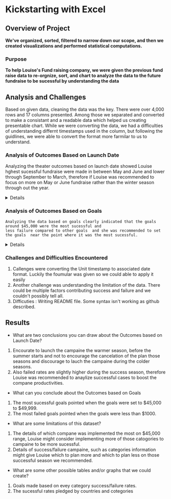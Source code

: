 # Kickstarting with Excel

## Overview of Project
  **We've organized, sorted, filtered to narrow down our scope, and then we created visualizations and performed statistical computations.**

### Purpose
   <b> To help Louise's Fund raising company, we were given the previous fund raise data to  re-orgnize, sort, and chart to analyze the data to 
	the future fundraise to be sucessful by understanding the data</b>
	
	
## Analysis and Challenges
  Based on given data, cleaning the data was the key. There were over 4,000 rows and 17 columns presented. 
  Among those we separated and converted to make a consistant and a readable data which helped us creating 
  presentable chart.  While we were converting the data, we had a difficulties of understanding differnt timestamps 
  used in the column, but following the guidlines, we were able to convert the format more farmilar to us to understand.

### Analysis of Outcomes Based on Launch Date
   Analyzing the theater outcomes based on launch date showed Louise hghest sucessful fundraise were made in between May and June and lower 
   through September to March, therefore if Louise was recommended to focus on more on May or June fundraise rather than the winter season through out the year.
	
<details>
	<u><summary>Show chart - Theater Outcomes Based on Launch Date</summary></u>
 	 <img alt="Outcomes Based on Goals" src="/../main/resources/Theater_Outcomes_vs_Launch.png">
</details>
	

### Analysis of Outcomes Based on Goals
    Analyzing the data based on goals clearly indicated that the goals around $45,000 were the most sucessful and 
    less failure compared to other goals  and she was recommended to set the goals  near the point where it was the most sucessful. 
	
<details>
	<u><summary>Show chart - Outcomes Based on Goals</summary></u>
  	<img alt="Outcomes Based on Goals" src="/../main/resources/Outcomes_vs_Goals.png">
</details>	

### Challenges and Difficulties Encountered
<ol>
    <li>Callenges were converting the Unit timestamp to associated date format.  Luckily the foumular was given so we could able to apply it easily</li>
    <li> Another challenge was understanding the limitation of the data.  There could be multiple factors contributing success and failure and we couldn't possibly tell all.</li>
    <li> Difficuties : Writing README file. Some syntax isn't working as github described.  </li>
</ol>

## Results

- What are two conclusions you can draw about the Outcomes based on Launch Date?
<ol>
  <li> Encourate to launch the campaine the warmer season, before the summer starts and not to encourage the cancelation of the plan those seasons and discourage to lauch the campaine during the colder seasons.</li>
  <li> Also failed rates are slightly higher during the success season, therefore Louise was recommended to anaylize successful cases to boost the compane productivities. </li>
</ol>

- What can you conclude about the Outcomes based on Goals

<ol>
  <li> The most sucessful goals pointed when the goals were set to $45,000 to $49,999.</li>
  <li> The most failed goals pointed when the goals were less than $1000.</li>
</ol>

- What are some limitations of this dataset?

<ol>
  <li> The details of which compane was implemented the most on $45,000 range, Louise might consider implementing more of those catogories to campaine to be more sucessful. </li>
  <li> Details of success/failure campaine, such as categories information might give Louise which to plan more and which to plan less on those successful season we recommended. </li>
</ol>

- What are some other possible tables and/or graphs that we could create?

<ol>
  <li> Goals made based on evey category success/failure rates.</li>
  <li> The sucessful rates pledged by countries and cotegories</li>
</ol>
